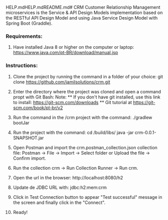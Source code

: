 HELP.mdHELP.mdREADME.md# CRM
Customer Relationship Management microservices is the Service & API Design Models implementation based on the RESTful API Design Model and using Java Service Design Model with Spring Boot (Graddle).


### Requirements:

1. Have installed Java 8 or higher on the computer or laptop:
    https://www.java.com/pt-BR/download/manual.jsp

### Instructions:

1. Clone the project by running the command in a folder of your choice:
   git clone https://github.com/jamilsolutions/crm.git

2. Enter the directory where the project was cloned and open a command propt with Git Bash:
   Note: 
   ** If you don't have git installed, use this link to install: https://git-scm.com/downloads 
   ** Git tutorial at https://git-scm.com/book/pt-br/v2

3. Run the command in the <PROJECT PATH>/crm project with the command:
   ./gradlew bootJar  
   
4. Run the project with the command:
   cd /build/libs/
   java -jar crm-0.0.1-SNAPSHOT.jar
   
5. Open Postman and import the crm.postman_collection.json collection file:
    Postman -> File -> Import -> Select folder or Upload the file -> Confirm import.
    
6. Run the collection crm -> Run Collection Runner -> Run crm.

7. Open the url in the browser: 
   http://localhost:8080/h2
   
8. Update de JDBC URL with:
   jdbc:h2:mem:crm   

9. Click in Test Connection button to appear "Test successful" message in the screen and finally click in the "Connect".

10. Ready!